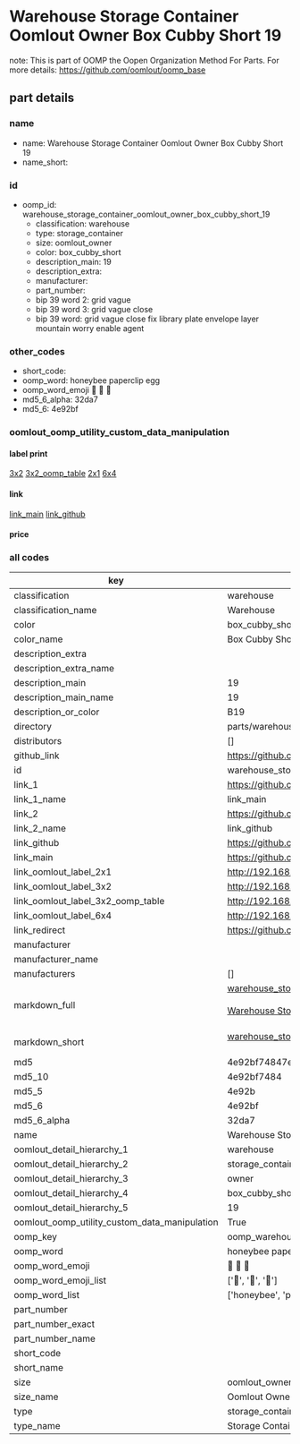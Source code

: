 # Warehouse Storage Container Oomlout Owner Box Cubby Short 19  

note: This is part of OOMP the Oopen Organization Method For Parts. For more details: https://github.com/oomlout/oomp_base

##  part details
  







### name
* name: Warehouse Storage Container Oomlout Owner Box Cubby Short 19
* name_short: 
### id
* oomp_id: warehouse_storage_container_oomlout_owner_box_cubby_short_19
  * classification: warehouse
  * type: storage_container
  * size: oomlout_owner
  * color: box_cubby_short
  * description_main: 19
  * description_extra: 
  * manufacturer: 
  * part_number: 
  * bip 39 word 2: grid vague
  * bip 39 word 3: grid vague close
  * bip 39 word: grid vague close fix library plate envelope layer mountain worry enable agent

### other_codes
* short_code: 
* oomp_word: honeybee paperclip egg
* oomp_word_emoji :honeybee: :paperclip: :egg:
* md5_6_alpha: 32da7
* md5_6: 4e92bf






### oomlout_oomp_utility_custom_data_manipulation
#### label print
[3x2](http://192.168.1.245:1112/?label=oomp%2032da7)
[3x2_oomp_table](http://192.168.1.108:1112/?label=oomp%2032da7)
[2x1](http://192.168.1.242:1112/?label=oomp%2032da7)
[6x4](http://192.168.1.55:1112/?label=oomp%2032da7)    

#### link

[link_main](https://github.com/oomlout/oomlout_oomp_version_1_messy/tree/main/parts/warehouse_storage_container_oomlout_owner_box_cubby_short_19) [link_github](https://github.com/oomlout/oomlout_oomp_version_1_messy/tree/main/parts/warehouse_storage_container_oomlout_owner_box_cubby_short_19)                             

#### price







### all codes 
| key | value |  
| --- | --- |  
| classification | warehouse |  
| classification_name | Warehouse |  
| color | box_cubby_short |  
| color_name | Box Cubby Short |  
| description_extra |  |  
| description_extra_name |  |  
| description_main | 19 |  
| description_main_name | 19 |  
| description_or_color | B19 |  
| directory | parts/warehouse_storage_container_oomlout_owner_box_cubby_short_19 |  
| distributors | [] |  
| github_link | https://github.com/oomlout/oomlout_oomp_part_src/tree/main/parts/warehouse_storage_container_oomlout_owner_box_cubby_short_19 |  
| id | warehouse_storage_container_oomlout_owner_box_cubby_short_19 |  
| link_1 | https://github.com/oomlout/oomlout_oomp_version_1_messy/tree/main/parts/warehouse_storage_container_oomlout_owner_box_cubby_short_19 |  
| link_1_name | link_main |  
| link_2 | https://github.com/oomlout/oomlout_oomp_version_1_messy/tree/main/parts/warehouse_storage_container_oomlout_owner_box_cubby_short_19 |  
| link_2_name | link_github |  
| link_github | https://github.com/oomlout/oomlout_oomp_version_1_messy/tree/main/parts/warehouse_storage_container_oomlout_owner_box_cubby_short_19 |  
| link_main | https://github.com/oomlout/oomlout_oomp_version_1_messy/tree/main/parts/warehouse_storage_container_oomlout_owner_box_cubby_short_19 |  
| link_oomlout_label_2x1 | http://192.168.1.242:1112/?label=oomp%2032da7 |  
| link_oomlout_label_3x2 | http://192.168.1.245:1112/?label=oomp%2032da7 |  
| link_oomlout_label_3x2_oomp_table | http://192.168.1.108:1112/?label=oomp%2032da7 |  
| link_oomlout_label_6x4 | http://192.168.1.55:1112/?label=oomp%2032da7 |  
| link_redirect | https://github.com/oomlout/oomlout_oomp_version_1_messy/tree/main/parts/warehouse_storage_container_oomlout_owner_box_cubby_short_19 |  
| manufacturer |  |  
| manufacturer_name |  |  
| manufacturers | [] |  
| markdown_full | [warehouse_storage_container_oomlout_owner_box_cubby_short_19](none)<br>[](none)<br>[Warehouse Storage Container Oomlout Owner Box Cubby Short 19](none)<br><br> |  
| markdown_short | [warehouse_storage_container_oomlout_owner_box_cubby_short_19](none)<br><br> |  
| md5 | 4e92bf74847e497a98c08580577c2b33 |  
| md5_10 | 4e92bf7484 |  
| md5_5 | 4e92b |  
| md5_6 | 4e92bf |  
| md5_6_alpha | 32da7 |  
| name | Warehouse Storage Container Oomlout Owner Box Cubby Short 19 |  
| oomlout_detail_hierarchy_1 | warehouse |  
| oomlout_detail_hierarchy_2 | storage_container |  
| oomlout_detail_hierarchy_3 | owner |  
| oomlout_detail_hierarchy_4 | box_cubby_short |  
| oomlout_detail_hierarchy_5 | 19 |  
| oomlout_oomp_utility_custom_data_manipulation | True |  
| oomp_key | oomp_warehouse_storage_container_oomlout_owner_box_cubby_short_19 |  
| oomp_word | honeybee paperclip egg |  
| oomp_word_emoji | :honeybee: :paperclip: :egg: |  
| oomp_word_emoji_list | [':honeybee:', ':paperclip:', ':egg:'] |  
| oomp_word_list | ['honeybee', 'paperclip', 'egg'] |  
| part_number |  |  
| part_number_exact |  |  
| part_number_name |  |  
| short_code |  |  
| short_name |  |  
| size | oomlout_owner |  
| size_name | Oomlout Owner |  
| type | storage_container |  
| type_name | Storage Container |  
